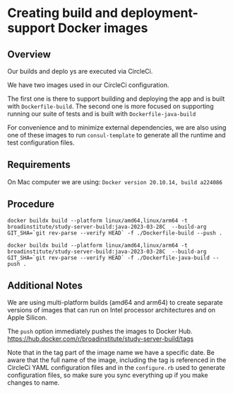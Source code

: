 # Creating build and deployment-support Docker images

## Overview
Our builds and deplo
ys are executed via CircleCi.

We have two images used in our CircleCi configuration.

The first one is there to support building and deploying the app and is built with `Dockerfile-build`.
The second one is more focused on supporting running our suite of tests and is built with `Dockerfile-java-build`

For convenience and to minimize external dependencies, we are also using one of these images to run `consul-template`
to generate all the runtime and test configuration files.


## Requirements
On Mac computer we are using:
`Docker version 20.10.14, build a224086`

## Procedure

``docker buildx build --platform linux/amd64,linux/arm64 -t broadinstitute/study-server-build:java-2023-03-28C  --build-arg GIT_SHA=`git rev-parse --verify HEAD` -f ./Dockerfile-build --push .
``

``docker buildx build --platform linux/amd64,linux/arm64 -t broadinstitute/study-server-build:java-2023-03-28C  --build-arg GIT_SHA=`git rev-parse --verify HEAD` -f ./Dockerfile-java-build --push .``

## Additional Notes
We are using multi-platform builds (amd64 and arm64) to create separate versions of images that can run on Intel 
processor architectures and on Apple Silicon.

The `push` option immediately pushes the images to Docker Hub. https://hub.docker.com/r/broadinstitute/study-server-build/tags

Note that in the tag part of the image name we have a specific date. Be aware that the full name of the image, including the tag is referenced
in the CircleCi YAML configuration files and in the `configure.rb` used to generate configuration files, so make sure you sync everything up if
you make changes to name.